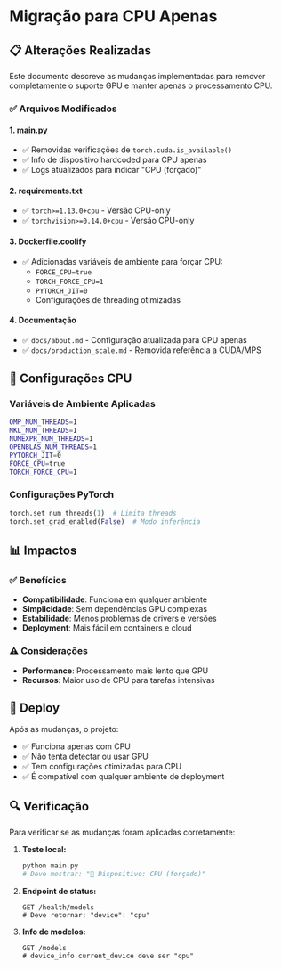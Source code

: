 # Migração para CPU Apenas

## 📋 **Alterações Realizadas**

Este documento descreve as mudanças implementadas para remover completamente o suporte GPU e manter apenas o processamento CPU.

### ✅ **Arquivos Modificados**

#### 1. **main.py**

-   ✅ Removidas verificações de `torch.cuda.is_available()`
-   ✅ Info de dispositivo hardcoded para CPU apenas
-   ✅ Logs atualizados para indicar "CPU (forçado)"

#### 2. **requirements.txt**

-   ✅ `torch>=1.13.0+cpu` - Versão CPU-only
-   ✅ `torchvision>=0.14.0+cpu` - Versão CPU-only

#### 3. **Dockerfile.coolify**

-   ✅ Adicionadas variáveis de ambiente para forçar CPU:
    -   `FORCE_CPU=true`
    -   `TORCH_FORCE_CPU=1`
    -   `PYTORCH_JIT=0`
    -   Configurações de threading otimizadas

#### 4. **Documentação**

-   ✅ `docs/about.md` - Configuração atualizada para CPU apenas
-   ✅ `docs/production_scale.md` - Removida referência a CUDA/MPS

## 🔧 **Configurações CPU**

### **Variáveis de Ambiente Aplicadas**

```bash
OMP_NUM_THREADS=1
MKL_NUM_THREADS=1
NUMEXPR_NUM_THREADS=1
OPENBLAS_NUM_THREADS=1
PYTORCH_JIT=0
FORCE_CPU=true
TORCH_FORCE_CPU=1
```

### **Configurações PyTorch**

```python
torch.set_num_threads(1)  # Limita threads
torch.set_grad_enabled(False)  # Modo inferência
```

## 📊 **Impactos**

### ✅ **Benefícios**

-   **Compatibilidade**: Funciona em qualquer ambiente
-   **Simplicidade**: Sem dependências GPU complexas
-   **Estabilidade**: Menos problemas de drivers e versões
-   **Deployment**: Mais fácil em containers e cloud

### ⚠️ **Considerações**

-   **Performance**: Processamento mais lento que GPU
-   **Recursos**: Maior uso de CPU para tarefas intensivas

## 🚀 **Deploy**

Após as mudanças, o projeto:

-   ✅ Funciona apenas com CPU
-   ✅ Não tenta detectar ou usar GPU
-   ✅ Tem configurações otimizadas para CPU
-   ✅ É compatível com qualquer ambiente de deployment

## 🔍 **Verificação**

Para verificar se as mudanças foram aplicadas corretamente:

1. **Teste local:**

    ```bash
    python main.py
    # Deve mostrar: "📱 Dispositivo: CPU (forçado)"
    ```

2. **Endpoint de status:**

    ```
    GET /health/models
    # Deve retornar: "device": "cpu"
    ```

3. **Info de modelos:**
    ```
    GET /models
    # device_info.current_device deve ser "cpu"
    ```
